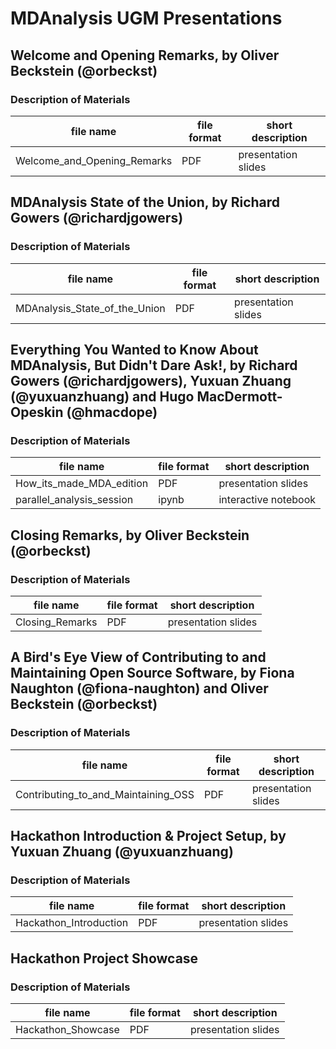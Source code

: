 # MDAnalysis UGM Presentations

## **Welcome and Opening Remarks**, by Oliver Beckstein (@orbeckst)

### Description of Materials
| file name   | file format | short description              |
|-------------|-------------|--------------------------------|
|Welcome_and_Opening_Remarks    |PDF          |presentation slides             |

## **MDAnalysis State of the Union**, by Richard Gowers (@richardjgowers)

### Description of Materials
| file name   | file format | short description              |
|-------------|-------------|--------------------------------|
|MDAnalysis_State_of_the_Union    |PDF          |presentation slides             |

## **Everything You Wanted to Know About MDAnalysis, But Didn't Dare Ask!**, by Richard Gowers (@richardjgowers), Yuxuan Zhuang (@yuxuanzhuang) and Hugo MacDermott-Opeskin (@hmacdope)

### Description of Materials
| file name   | file format | short description              |
|-------------|-------------|--------------------------------|
|How_its_made_MDA_edition    |PDF          |presentation slides             |
|parallel_analysis_session   |ipynb        |interactive notebook            |

## **Closing Remarks**, by Oliver Beckstein (@orbeckst)

### Description of Materials
| file name   | file format | short description              |
|-------------|-------------|--------------------------------|
|Closing_Remarks    |PDF          |presentation slides             |

## **A Bird's Eye View of Contributing to and Maintaining Open Source Software**, by Fiona Naughton (@fiona-naughton) and Oliver Beckstein (@orbeckst)

### Description of Materials
| file name   | file format | short description              |
|-------------|-------------|--------------------------------|
|Contributing_to_and_Maintaining_OSS    |PDF          |presentation slides             |

## **Hackathon Introduction & Project Setup**, by Yuxuan Zhuang (@yuxuanzhuang)

### Description of Materials
| file name   | file format | short description              |
|-------------|-------------|--------------------------------|
|Hackathon_Introduction    |PDF          |presentation slides             |

## **Hackathon Project Showcase**

### Description of Materials
| file name   | file format | short description              |
|-------------|-------------|--------------------------------|
|Hackathon_Showcase   |PDF          |presentation slides             |
